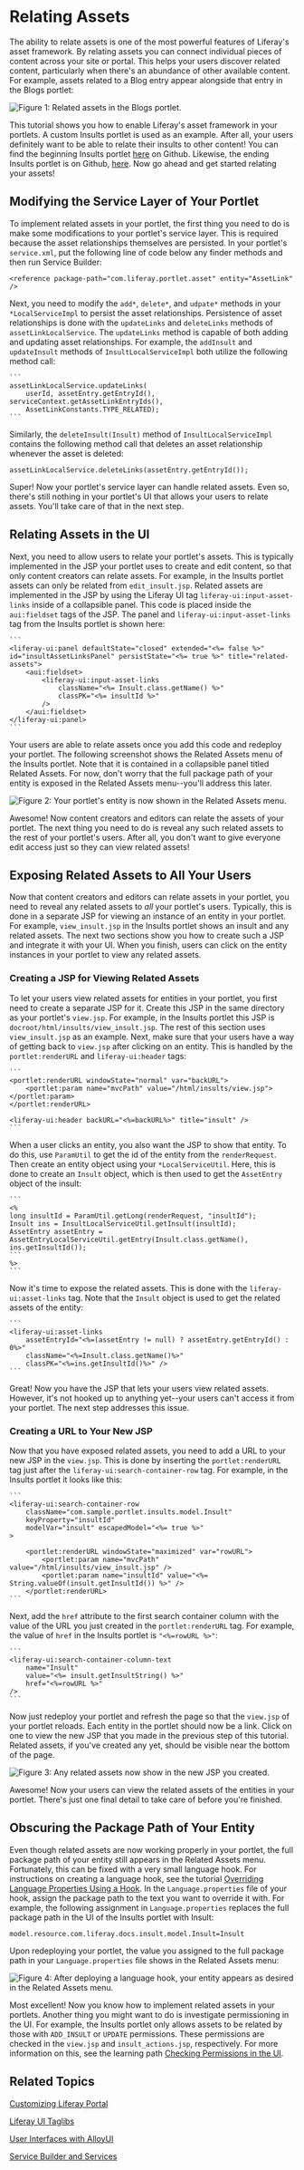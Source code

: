 # Relating Assets

The ability to relate assets is one of the most powerful features of Liferay's 
asset framework. By relating assets you can connect individual pieces of content 
across your site or portal. This helps your users discover related content, 
particularly when there's an abundance of other available content. For example, 
assets related to a Blog entry appear alongside that entry in the Blogs portlet:

![Figure 1: Related assets in the Blogs portlet.](../../images/asset-fw-related-blog-insults.png)

This tutorial shows you how to enable Liferay's asset framework in your 
portlets. A custom Insults portlet is used as an example. After all, your users 
definitely want to be able to relate their insults to other content! You can 
find the beginning Insults portlet [here](https://github.com/liferay/liferay-docs/tree/assetfw-tutorials/develop/tutorials/code/asset-framework/begin/insults-portlet) 
on Github. Likewise, the ending Insults portlet is on Github, [here](https://github.com/liferay/liferay-docs/tree/assetfw-tutorials/develop/tutorials/code/asset-framework/relating-assets/end/insults-portlet). 
Now go ahead and get started relating your assets!

## Modifying the Service Layer of Your Portlet

To implement related assets in your portlet, the first thing you need to do 
is make some modifications to your portlet's service layer. This is required 
because the asset relationships themselves are persisted. In your portlet's 
`service.xml`, put the following line of code below any finder 
methods and then run Service Builder:

    <reference package-path="com.liferay.portlet.asset" entity="AssetLink" />

Next, you need to modify the `add*`, `delete*`, and `udpate*` methods in your 
`*LocalServiceImpl` to persist the asset relationships. Persistence of asset 
relationships is done with the `updateLinks` and `deleteLinks` methods of 
`assetLinkLocalService`. The `updateLinks` method is capable of both adding and 
updating asset relationships. For example, the `addInsult` and `updateInsult` 
methods of `InsultLocalServiceImpl` both utilize the following method call:

    ```
    assetLinkLocalService.updateLinks(
        userId, assetEntry.getEntryId(), serviceContext.getAssetLinkEntryIds(),
        AssetLinkConstants.TYPE_RELATED);
    ```

Similarly, the `deleteInsult(Insult)` method of `InsultLocalServiceImpl` 
contains the following method call that deletes an asset relationship whenever 
the asset is deleted:

    assetLinkLocalService.deleteLinks(assetEntry.getEntryId());

Super! Now your portlet's service layer can handle related assets. Even so, 
there's still nothing in your portlet's UI that allows your users to relate 
assets. You'll take care of that in the next step.

## Relating Assets in the UI

Next, you need to allow users to relate your portlet's assets. This is typically 
implemented in the JSP your portlet uses to create and edit content, so that 
only content creators can relate assets. For example, in the Insults portlet 
assets can only be related from `edit_insult.jsp`. Related assets are 
implemented in the JSP by using the Liferay UI tag 
`liferay-ui:input-asset-links` inside of a collapsible panel. This code is 
placed inside the `aui:fieldset` tags of the JSP. The panel and 
`liferay-ui:input-asset-links` tag from the Insults portlet is shown here:

    ```
    <liferay-ui:panel defaultState="closed" extended="<%= false %>" id="insultAssetLinksPanel" persistState="<%= true %>" title="related-assets">
        <aui:fieldset>
            <liferay-ui:input-asset-links
                className="<%= Insult.class.getName() %>"
                classPK="<%= insultId %>"
            />
        </aui:fieldset>
    </liferay-ui:panel>
    ```

Your users are able to relate assets once you add this code and redeploy your 
portlet. The following screenshot shows the Related Assets menu of the Insults 
portlet. Note that it is contained in a collapsible panel titled Related Assets. 
For now, don't worry that the full package path of your entity is exposed in the 
Related Assets menu--you'll address this later.

![Figure 2: Your portlet's entity is now shown in the Related Assets menu.](../../images/asset-fw-related-path-01.png)

Awesome! Now content creators and editors can relate the assets of your portlet. 
The next thing you need to do is reveal any such related assets to the rest of 
your portlet's users. After all, you don't want to give everyone edit access 
just so they can view related assets!

## Exposing Related Assets to All Your Users

Now that content creators and editors can relate assets in your portlet, you 
need to reveal any related assets to *all* your portlet's users. Typically, this 
is done in a separate JSP for viewing an instance of an entity in your portlet. 
For example, `view_insult.jsp` in the Insults portlet shows an insult and any 
related assets. The next two sections show you how to create such a JSP and 
integrate it with your UI. When you finish, users can click on the entity 
instances in your portlet to view any related assets.

### Creating a JSP for Viewing Related Assets

To let your users view related assets for entities in your portlet, you first 
need to create a separate JSP for it. Create this JSP in the same directory as 
your portlet's `view.jsp`. For example, in the Insults portlet this JSP is 
`docroot/html/insults/view_insult.jsp`. The rest of this section uses 
`view_insult.jsp` as an example. Next, make sure that your users have a way of 
getting back to `view.jsp` after clicking on an entity. This is handled by the 
`portlet:renderURL` and `liferay-ui:header` tags:

    ```
    <portlet:renderURL windowState="normal" var="backURL">
        <portlet:param name="mvcPath" value="/html/insults/view.jsp"></portlet:param>
    </portlet:renderURL>

    <liferay-ui:header backURL="<%=backURL%>" title="insult" />
    ```

When a user clicks an entity, you also want the JSP to show that entity. To do 
this, use `ParamUtil` to get the id of the entity from the `renderRequest`. Then 
create an entity object using your `*LocalServiceUtil`. Here, this is done to 
create an `Insult` object, which is then used to get the `AssetEntry` object of 
the insult:

    ```
    <%
    long insultId = ParamUtil.getLong(renderRequest, "insultId");
    Insult ins = InsultLocalServiceUtil.getInsult(insultId);
    AssetEntry assetEntry = AssetEntryLocalServiceUtil.getEntry(Insult.class.getName(), ins.getInsultId());
    ```
    %>
    ```

Now it's time to expose the related assets. This is done with the 
`liferay-ui:asset-links` tag. Note that the `Insult` object is used to get the 
related assets of the entity:

    ```
    <liferay-ui:asset-links
        assetEntryId="<%=(assetEntry != null) ? assetEntry.getEntryId() : 0%>"
        className="<%=Insult.class.getName()%>"
        classPK="<%=ins.getInsultId()%>" />
    ```

Great! Now you have the JSP that lets your users view related assets. However, 
it's not hooked up to anything yet--your users can't access it from your 
portlet. The next step addresses this issue.

### Creating a URL to Your New JSP

Now that you have exposed related assets, you need to add a URL to your new JSP 
in the `view.jsp`. This is done by inserting the `portlet:renderURL` tag just 
after the `liferay-ui:search-container-row` tag. For example, in the Insults 
portlet it looks like this:

    ```
    <liferay-ui:search-container-row
        className="com.sample.portlet.insults.model.Insult"
        keyProperty="insultId"
        modelVar="insult" escapedModel="<%= true %>"
    >
    
        <portlet:renderURL windowState="maximized" var="rowURL">
            <portlet:param name="mvcPath" value="/html/insults/view_insult.jsp" />
            <portlet:param name="insultId" value="<%= String.valueOf(insult.getInsultId()) %>" />
        </portlet:renderURL>
    ```

Next, add the `href` attribute to the first search container column with the 
value of the URL you just created in the `portlet:renderURL` tag. For example, 
the value of `href` in the Insults portlet is `"<%=rowURL %>"`:

    ```
    <liferay-ui:search-container-column-text
        name="Insult"
        value="<%= insult.getInsultString() %>"
        href="<%=rowURL %>"
    />
    ```

Now just redeploy your portlet and refresh the page so that the `view.jsp` of 
your portlet reloads. Each entity in the portlet should now be a link. Click on 
one to view the new JSP that you made in the previous step of this tutorial. 
Related assets, if you've created any yet, should be visible near the bottom of 
the page.

![Figure 3: Any related assets now show in the new JSP you created.](../../images/asset-fw-related-insult.png)

Awesome! Now your users can view the related assets of the entities in your 
portlet. There's just one final detail to take care of before you're finished.

## Obscuring the Package Path of Your Entity

Even though related assets are now working properly in your portlet, the full 
package path of your entity still appears in the Related Assets menu. 
Fortunately, this can be fixed with a very small language hook. For instructions 
on creating a language hook, see the tutorial 
[Overriding Language Properties Using a Hook](/tutorials/-/knowledge_base/6-2/overriding-language-properties-using-a-hook#creating-language-files). 
In the `Language.properties` file of your hook, assign the package path to the 
text you want to override it with. For example, the following assignment in 
`Language.properties` replaces the full package path in the UI of the Insults 
portlet with Insult:

    model.resource.com.liferay.docs.insult.model.Insult=Insult

Upon redeploying your portlet, the value you assigned to the full package path 
in your `Language.properties` file shows in the Related Assets menu:

![Figure 4: After deploying a language hook, your entity appears as desired in the Related Assets menu.](../../images/asset-fw-related-select.png)

Most excellent! Now you know how to implement related assets in your portlets. 
Another thing you might want to do is investigate permissioning in the UI. For 
example, the Insults portlet only allows assets to be related by those with 
`ADD_INSULT` or `UPDATE` permissions. These permissions are checked in the 
`view.jsp` and `insult_actions.jsp`, respectively. For more information on this, 
see the learning path [Checking Permissions in the UI](/learning-paths/-/knowledge_base/6-2/checking-for-permissions-in-the-ui).

## Related Topics

[Customizing Liferay Portal](/tutorials/-/knowledge_base/6-2/customizing-liferay-portal)

[Liferay UI Taglibs](/tutorials/-/knowledge_base/6-2/liferay-ui-taglibs)

[User Interfaces with AlloyUI](/tutorials/-/knowledge_base/6-2/alloyui)

[Service Builder and Services](/tutorials/-/knowledge_base/6-2/service-builder)
